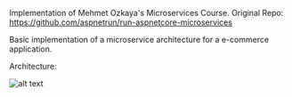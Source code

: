 Implementation of Mehmet Ozkaya's Microservices Course.
Original Repo: https://github.com/aspnetrun/run-aspnetcore-microservices

Basic implementation of a microservice architecture for a e-commerce application.

Architecture:

![alt text](https://user-images.githubusercontent.com/1147445/79753821-34b93800-831f-11ea-86fc-617654557084.png)
